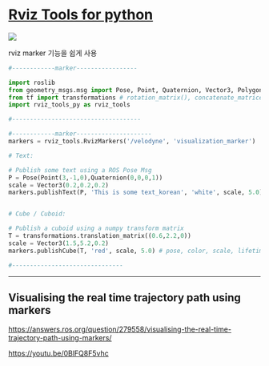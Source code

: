 # [Rviz Tools for python](https://github.com/DavidB-CMU/rviz_tools_py)

![](https://camo.githubusercontent.com/b054746bd80be86bdc706b6ae91cdf6ce8bf0737/68747470733a2f2f7261772e6769746875622e636f6d2f4461766964422d434d552f7276697a5f746f6f6c735f70792f6d61737465722f64656d6f5f6d61726b657273312e706e67)

rviz marker 기능을 쉽게 사용


```python 
#------------marker-----------------

import roslib
from geometry_msgs.msg import Pose, Point, Quaternion, Vector3, Polygon
from tf import transformations # rotation_matrix(), concatenate_matrices()
import rviz_tools_py as rviz_tools

#------------------------------------

```

```python
#------------marker---------------------
markers = rviz_tools.RvizMarkers('/velodyne', 'visualization_marker')

# Text:

# Publish some text using a ROS Pose Msg
P = Pose(Point(3,-1,0),Quaternion(0,0,0,1))
scale = Vector3(0.2,0.2,0.2)
markers.publishText(P, 'This is some text_korean', 'white', scale, 5.0) # pose, text, color, scale, lifetime


# Cube / Cuboid:

# Publish a cuboid using a numpy transform matrix
T = transformations.translation_matrix((0.6,2.2,0))
scale = Vector3(1.5,5.2,0.2)
markers.publishCube(T, 'red', scale, 5.0) # pose, color, scale, lifetime

#-------------------------------

```

---
## Visualising the real time trajectory path using markers

https://answers.ros.org/question/279558/visualising-the-real-time-trajectory-path-using-markers/


https://youtu.be/0BlFQ8F5vhc